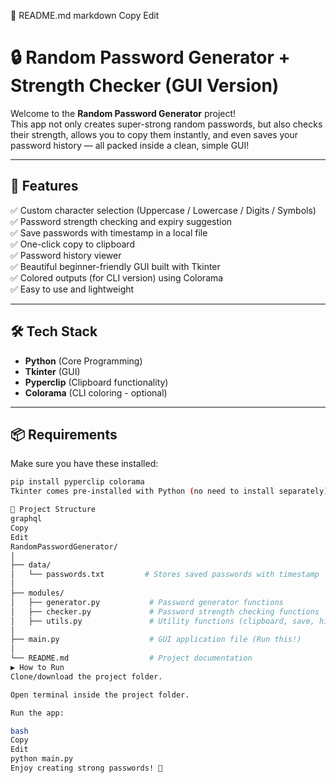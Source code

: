 📄 README.md
markdown
Copy
Edit
# 🔒 Random Password Generator + Strength Checker (GUI Version)

Welcome to the **Random Password Generator** project!  
This app not only creates super-strong random passwords, but also checks their strength, allows you to copy them instantly, and even saves your password history — all packed inside a clean, simple GUI!

---

## 🚀 Features

✅ Custom character selection (Uppercase / Lowercase / Digits / Symbols)  
✅ Password strength checking and expiry suggestion  
✅ Save passwords with timestamp in a local file  
✅ One-click copy to clipboard  
✅ Password history viewer  
✅ Beautiful beginner-friendly GUI built with Tkinter  
✅ Colored outputs (for CLI version) using Colorama  
✅ Easy to use and lightweight

---

## 🛠️ Tech Stack

- **Python** (Core Programming)
- **Tkinter** (GUI)
- **Pyperclip** (Clipboard functionality)
- **Colorama** (CLI coloring - optional)

---

## 📦 Requirements

Make sure you have these installed:

```bash
pip install pyperclip colorama
Tkinter comes pre-installed with Python (no need to install separately).

📂 Project Structure
graphql
Copy
Edit
RandomPasswordGenerator/
│
├── data/
│   └── passwords.txt         # Stores saved passwords with timestamp
│
├── modules/
│   ├── generator.py           # Password generator functions
│   ├── checker.py             # Password strength checking functions
│   ├── utils.py               # Utility functions (clipboard, save, history)
│
├── main.py                    # GUI application file (Run this!)
│
└── README.md                  # Project documentation
▶️ How to Run
Clone/download the project folder.

Open terminal inside the project folder.

Run the app:

bash
Copy
Edit
python main.py
Enjoy creating strong passwords! 🎉
